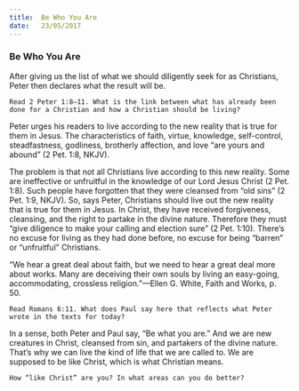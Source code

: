 ```yaml
---
title:  Be Who You Are
date:   23/05/2017
---
```


### Be Who You Are 

After giving us the list of what we should diligently seek for as Christians, Peter then declares what the result will be.

`Read 2 Peter 1:8–11. What is the link between what has already been done for a Christian and how a Christian should be living?` 

Peter urges his readers to live according to the new reality that is true for them in Jesus. The characteristics of faith, virtue, knowledge, self-control, steadfastness, godliness, brotherly affection, and love “are yours and abound” (2 Pet. 1:8, NKJV). 

The problem is that not all Christians live according to this new reality. Some are ineffective or unfruitful in the knowledge of our Lord Jesus Christ (2 Pet. 1:8). Such people have forgotten that they were cleansed from “old sins” (2 Pet. 1:9, NKJV). So, says Peter, Christians should live out the new reality that is true for them in Jesus. In Christ, they have received forgiveness, cleansing, and the right to partake in the divine nature. Therefore they must “give diligence to make your calling and election sure” (2 Pet. 1:10). There’s no excuse for living as they had done before, no excuse for being “barren” or “unfruitful” Christians.

“We hear a great deal about faith, but we need to hear a great deal more about works. Many are deceiving their own souls by living an easy-going, accommodating, crossless religion.”—Ellen G. White, Faith and Works, p. 50.  

`Read Romans 6:11. What does Paul say here that reflects what Peter wrote in the texts for today?`

In a sense, both Peter and Paul say, “Be what you are.” And we are new creatures in Christ, cleansed from sin, and partakers of the divine nature. That’s why we can live the kind of life that we are called to. We are supposed to be like Christ, which is what Christian means. 

`How “like Christ” are you? In what areas can you do better?`